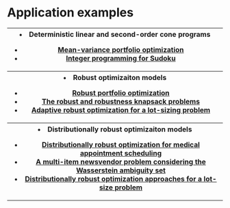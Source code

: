 <script src="https://cdn.mathjax.org/mathjax/latest/MathJax.js?config=TeX-AMS-MML_HTMLorMML" type="text/javascript"></script>

# Application examples

<table>
<th><toc>
<li> Deterministic linear and second-order cone programs</li>
<ul class="a">
  <li> <a href="example_mv_portfolio">Mean-variance portfolio optimization</a> </li>
  <li> <a href="example_sudoku">Integer programming for Sudoku</a> </li>
</ul>
</toc></th>

<tr><th><toc>
<li> Robust optimizaiton models </li>
<ul class="a">
  <li> <a href="example_ro_portfolio">Robust portfolio optimization </a></li>
  <li> <a href="example_ro_knapsack">The robust and robustness knapsack problems </a></li>
  <li> <a href="example_ls">Adaptive robust optimization for a lot-sizing problem </a></li>
</ul>
</toc></th></tr>

<tr><th><toc>
<li> Distributionally robust optimizaiton models </li>
<ul class="a">
  <li> <a href="example_dro_mas">Distributionally robust optimization for medical appointment scheduling </a></li>
  <li> <a href="example_dro_nv">A multi-item newsvendor problem considering the Wasserstein ambiguity set </a></li>
  <li> <a href="example_dro_ls">Distributionally robust optimization approaches for a lot-size problem </a></li>
</ul>
</toc></th></tr>
</table>
